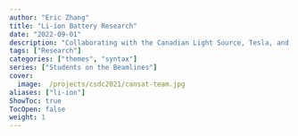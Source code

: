 ```yaml
---
author: "Eric Zhang"
title: "Li-ion Battery Research"
date: "2022-09-01"
description: "Collaborating with the Canadian Light Source, Tesla, and Nano One Materials Corp."
tags: ["Research"]
categories: ["themes", "syntax"]
series: ["Students on the Beamlines"]
cover:
  image:  /projects/csdc2021/cansat-team.jpg
aliases: ["li-ion"]
ShowToc: true
TocOpen: false
weight: 1
---
```

